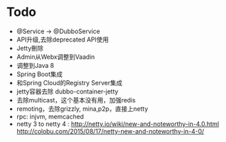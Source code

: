 Todo
================

* @Service -> @DubboService
* API升级,去除deprecated API使用
* Jetty刪除
* Admin从Webx调整到Vaadin
* 调整到Java 8
* Spring Boot集成
* 和Spring Cloud的Registry Server集成
* jetty容器去除 dubbo-container-jetty
* 去除multicast，这个基本没有用，加强redis
* remoting，去除grizzly, mina,p2p，直接上netty
* rpc: injvm, memcached
* netty 3 to netty 4 : http://netty.io/wiki/new-and-noteworthy-in-4.0.html  http://colobu.com/2015/08/17/netty-new-and-noteworthy-in-4-0/
